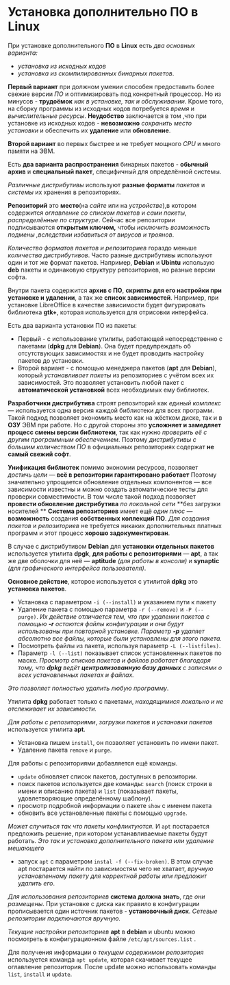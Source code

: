 # Установка дополнительно ПО в Linux
При установке дополнительного **ПО** в **Linux** есть *два основных варианта:*

- *установка из исходных кодов*
- *установка из скомпилированных бинарных пакетов*.

**Первый вариант** при должном умении способен предоставить более свежие версии *ПО* и оптимизировать под конкретный процессор. Но из минусов - **трудоёмок** *как в установке, так и обслуживании*. Кроме того, на сборку программы из исходных кодов потребуется *время* и *вычислительные ресурсы*. **Неудобство** заключается в том ,что при установке из исходных кодов - **невозможно** *сохранить место установки* и обеспечить их **удаление** или **обновление**.

**Второй вариант** во первых быстрее и не требует мощного *CPU* и много памяти на ЭВМ. 


Есть **два варианта распространения** бинарных пакетов - **обычный архив** и **специальный пакет**, специфичный для определённой системы. 

*Различные дистрибутивы* используют **разные форматы** *пакетов* и *системы* их хранения в репозиториях. 

**Репозиторий** это **место**(на *сайте* или на *устройстве*),в котором содержится *оглавление со списком пакетов* и *сами пакеты*, *распределённые по структуре*. Сейчас все репозитории подписываются **открытым ключом,** чтобы *исключить возможность подмены ,вследствии избавиться от вирусов и троянов*.

*Количество форматов пакетов и репозиториев* гораздо меньше *количества дистрибутивов*. Часто разные дистрибутивы используют один и тот же формат пакетов. Например, **Debian** и **Ubintu** использую **deb** пакеты и одинаковую структуру репозиториев, но разные версии софта.

Внутри пакета содержится **архив с ПО**, **скрипты для его настройки при установке и удалении**, а так же **список зависимостей**. 
Например, при установке LibreOffice в качестве зависимости будет фигурировать библиотека **gtk+**, которая используется для отрисовки интерфейса.

Есть два варианта установки ПО из пакеты:

- Первый - с использование утилиты, работающей непосредственно с пакетами (**dpkg** для **Debian**). Она будет предупреждать об отсутствующих зависимостях и не будет проводить настройку пакетов до установки.
- Второй вариант - с помощью менеджера пакетов (**apt** для **Debian**), который *устанавливает пакеты* из репозиториев с учётом всех их зависимостей. Это позволяет установить любой пакет с **автоматической установкой** всех необходимых ему библиотек.
 
**Разработчики дистрибутива** строят репозиторий как *единый комплекс*— используется одна версия каждой библиотеки для всех программ. 
Такой подход позволяет экономить место как на жёстком диске, так и в **ОЗУ** ЭВМ при работе.
Но с другой стороны это **усложняет и замедляет процесс смены версии библиотеки**, так как нужно *проверить её с другим программным обеспечением*.
Поэтому *дистрибутивы с большим количеством ПО* в официальных репозиториях содержат **не самый свежий софт**. 

**Унификация библиотек** помимо экономии ресурсов, позволяет *достичь  цели* — **всё в репозитории гарантировано работает**
Поэтому значительно упрощается обновление отдельных компонентов — все зависимости известны и можно создать автоматические тесты для проверки совместимости. 
В том числе такой подход позволяет **провести обновление дистрибутива** *по локальной сети* **без загрузки носителей **
**Система репозиториев** имеет ещё *один плюс* — **возможность** создания **собственных коллекций ПО**. 
*Для создания пакетов* и *репозиториев* не требуется никаких дополнительных платных программ и этот процесс **хорошо задокументирован**.

В случае с дистрибутивом **Debian** для **установки отдельных пакетов** используется утилита **dpgk**, **для работы с репозиториями** — **apt**, а так же две оболочки для неё — **aptitude** *(для работы в консоли)* и **synaptic** *(для графического интерфейса пользователя)*.

**Основное действие**, которое используется с утилитой **dpkg** это **установка пакетов**. 
- Установка с параметром `-i (--install)` и указанием пути к пакету
- Удаление пакета с помощью параметра `-r (--remove)` и `-P (--purge)`. *Их действие отличается тем, что при удалении пакетов с помощью **-r** остаются файлы конфигурации и они будут использованы при повторной установке. Параметр **-p** удаляет абсолютно все файлы, которые были установлены для этого пакета.*
- Посмотреть файлы из пакета, используя параметр `-L (--listfiles)`. 
- Параметр `-l (--list)` показывает список установленных пакетов по маске. 
*Просмотр списков пакетов и файлов работает благодаря тому, что **dpkg** ведёт **централизованную базу данных** с записями о всех установленных пакетах и файлах.*

*Это позволяет полностью удалить любую программу*.

Утилита **dpkg** работает только с пакетами, *находящимися локально и не отслеживает их зависимости.*

*Для работы с репозиториями*, *загрузки пакетов* и *установки пакетов* используется утилита **apt**. 

- Установка пишем `install`, он позволяет установить по имени пакет. 
- Удаление пакета `remove` и `purge`.

Для работы с репозиториями добавляется ещё команды.

- `update`  обновляет список пакетов, доступных в репозитории.
- поиск пакетов используется две команды: `search` (поиск строки в имени и описанию пакета) и `list` (показывает пакеты, удовлетворяющие определённому шаблону). 
- просмотр подробной информации о пакете `show` c именем пакета
- обновить все установленные пакеты с помощью `upgrade`. 

*Может случиться так что пакеты конфликтуются.*
И `аpt` постарается предложить решение, при котором устанавливаемые пакеты будут работать. *Это так и установка дополнительного пакета или удаление мешающего*

- запуск `apt` с параметром `instal -f (--fix-broken)`. В этом случае apt постарается найти по зависимостям чего не хватает, *вручную установленному пакету для корректной работы или предложит удалить его*.

*Для использования репозиториев* **система** **должна знать**, где *они размещены*. При установке с диска как правило в конфигурации прописывается один источник пакетов - **установочный диск**. *Сетевые репозитории подключаются вручную.*

*Текущие настройки репозиториев* **apt** в **debian** и ubuntu можно посмотреть в конфигурационном файле `/etc/apt/sources.list` .

Для получения информации о *текущем содержимом репозитория* используется команда `apt update`, которая скачивает текущее оглавление репозитория. После update можно использовать команды `list`, `install` и `update`.